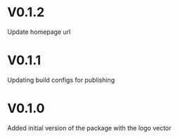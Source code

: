 # V0.1.2
Update homepage url

# V0.1.1
Updating build configs for publishing

# V0.1.0
Added initial version of the package with the logo vector